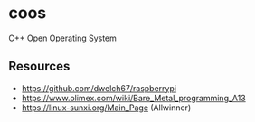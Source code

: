 # coos
C++ Open Operating System

## Resources

* https://github.com/dwelch67/raspberrypi
* https://www.olimex.com/wiki/Bare_Metal_programming_A13
* https://linux-sunxi.org/Main_Page (Allwinner)
